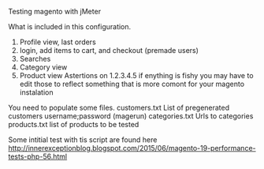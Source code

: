 Testing magento with jMeter

What is included in this configuration.
1. Profile view, last orders
2. login, add items to cart, and checkout (premade users)
3. Searches
4. Category view
5. Product view
Astertions on 1.2.3.4.5 if enything is fishy you may have to edit those to reflect something that is more comont for your magento instalation

You need to populate some files.
customers.txt
List of pregenerated customers username;password (magerun)
categories.txt
Urls to categories
products.txt
list of products to be tested

Some intitial test with tis script are found here
http://innerexceptionblog.blogspot.com/2015/06/magento-19-performance-tests-php-56.html
